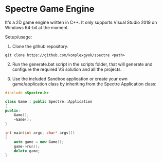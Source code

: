 # Spectre Game Engine

It's a 2D game engine written in C++. It only supports Visual Studio 2019 on Windows 64-bit at the moment.

Setup/usage:
1. Clone the github repository:
```
git clone https://github.com/komplexgyok/spectre <path>
```
2. Run the generate.bat script in the scripts folder, that will generate and configure the required VS solution and all the projects.

3. Use the included Sandbox application or create your own game/application class by inheriting from the Spectre Application class:
```c++
#include <Spectre.h>

class Game : public Spectre::Application
{
public:
    Game();
    ~Game();
}

int main(int argc, char* argv[])
{
    auto game = new Game();
    game->run();
    delete game;
}
```
